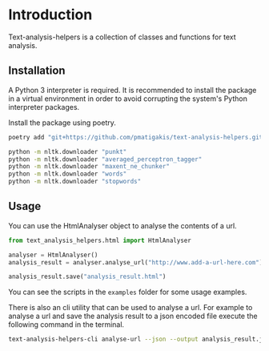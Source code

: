 # Introduction

Text-analysis-helpers is a collection of classes and functions for text analysis.

## Installation

A Python 3 interpreter is required. It is recommended to install the package in
a virtual environment in order to avoid corrupting the system's Python interpreter
packages.

Install the package using poetry.

```bash
poetry add "git+https://github.com/pmatigakis/text-analysis-helpers.git"

python -m nltk.downloader "punkt"
python -m nltk.downloader "averaged_perceptron_tagger"
python -m nltk.downloader "maxent_ne_chunker"
python -m nltk.downloader "words"
python -m nltk.downloader "stopwords"
```

## Usage

You can use the HtmlAnalyser object to analyse the contents of a url.

```python
from text_analysis_helpers.html import HtmlAnalyser

analyser = HtmlAnalyser()
analysis_result = analyser.analyse_url("http://www.add-a-url-here.com")

analysis_result.save("analysis_result.html")

```

You can see the scripts in the `examples` folder for some usage examples.

There is also an cli utility that can be used to analyse a url. For example to
analyse a url and save the analysis result to a json encoded file execute the
following command in the terminal.

```bash
text-analysis-helpers-cli analyse-url --json --output analysis_result.json https://www.the-url-to-analyse.com
```
